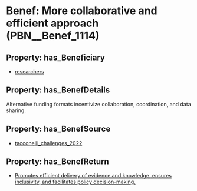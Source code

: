# Benef: __More collaborative and efficient approach__ (PBN__Benef_1114)

## Property: has_Beneficiary

* [researchers](../Stakeholder/PBN__Stakeholder_2)

## Property: has_BenefDetails

Alternative funding formats incentivize collaboration, coordination, and data sharing.

## Property: has_BenefSource

* [tacconelli_challenges_2022](../Article/PBN__Article_230)

## Property: has_BenefReturn

* [Promotes efficient delivery of evidence and knowledge, ensures inclusivity, and facilitates policy decision-making.](../BenefReturn/PBN__BenefReturn_1246)

